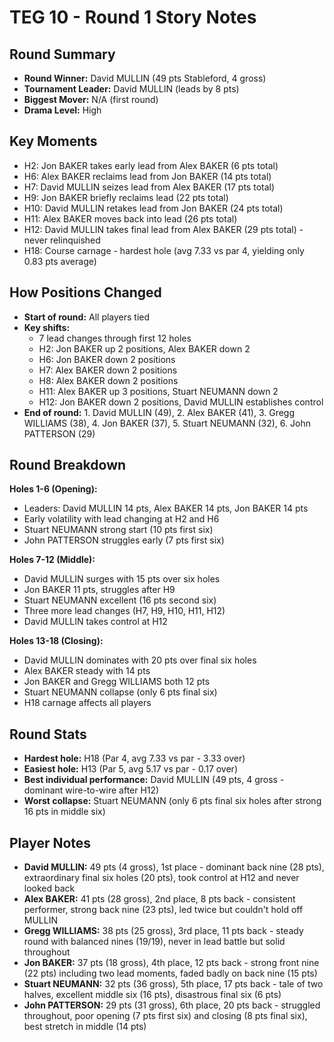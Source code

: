 # TEG 10 - Round 1 Story Notes

## Round Summary
- **Round Winner:** David MULLIN (49 pts Stableford, 4 gross)
- **Tournament Leader:** David MULLIN (leads by 8 pts)
- **Biggest Mover:** N/A (first round)
- **Drama Level:** High

## Key Moments
- H2: Jon BAKER takes early lead from Alex BAKER (6 pts total)
- H6: Alex BAKER reclaims lead from Jon BAKER (14 pts total)
- H7: David MULLIN seizes lead from Alex BAKER (17 pts total)
- H9: Jon BAKER briefly reclaims lead (22 pts total)
- H10: David MULLIN retakes lead from Jon BAKER (24 pts total)
- H11: Alex BAKER moves back into lead (26 pts total)
- H12: David MULLIN takes final lead from Alex BAKER (29 pts total) - never relinquished
- H18: Course carnage - hardest hole (avg 7.33 vs par 4, yielding only 0.83 pts average)

## How Positions Changed
- **Start of round:** All players tied
- **Key shifts:** 
  - 7 lead changes through first 12 holes
  - H2: Jon BAKER up 2 positions, Alex BAKER down 2
  - H6: Jon BAKER down 2 positions
  - H7: Alex BAKER down 2 positions
  - H8: Alex BAKER down 2 positions
  - H11: Alex BAKER up 3 positions, Stuart NEUMANN down 2
  - H12: Jon BAKER down 2 positions, David MULLIN establishes control
- **End of round:** 1. David MULLIN (49), 2. Alex BAKER (41), 3. Gregg WILLIAMS (38), 4. Jon BAKER (37), 5. Stuart NEUMANN (32), 6. John PATTERSON (29)

## Round Breakdown
**Holes 1-6 (Opening):**
- Leaders: David MULLIN 14 pts, Alex BAKER 14 pts, Jon BAKER 14 pts
- Early volatility with lead changing at H2 and H6
- Stuart NEUMANN strong start (10 pts first six)
- John PATTERSON struggles early (7 pts first six)

**Holes 7-12 (Middle):**
- David MULLIN surges with 15 pts over six holes
- Jon BAKER 11 pts, struggles after H9
- Stuart NEUMANN excellent (16 pts second six)
- Three more lead changes (H7, H9, H10, H11, H12)
- David MULLIN takes control at H12

**Holes 13-18 (Closing):**
- David MULLIN dominates with 20 pts over final six holes
- Alex BAKER steady with 14 pts
- Jon BAKER and Gregg WILLIAMS both 12 pts
- Stuart NEUMANN collapse (only 6 pts final six)
- H18 carnage affects all players

## Round Stats
- **Hardest hole:** H18 (Par 4, avg 7.33 vs par - 3.33 over)
- **Easiest hole:** H13 (Par 5, avg 5.17 vs par - 0.17 over)
- **Best individual performance:** David MULLIN (49 pts, 4 gross - dominant wire-to-wire after H12)
- **Worst collapse:** Stuart NEUMANN (only 6 pts final six holes after strong 16 pts in middle six)

## Player Notes
- **David MULLIN:** 49 pts (4 gross), 1st place - dominant back nine (28 pts), extraordinary final six holes (20 pts), took control at H12 and never looked back
- **Alex BAKER:** 41 pts (28 gross), 2nd place, 8 pts back - consistent performer, strong back nine (23 pts), led twice but couldn't hold off MULLIN
- **Gregg WILLIAMS:** 38 pts (25 gross), 3rd place, 11 pts back - steady round with balanced nines (19/19), never in lead battle but solid throughout
- **Jon BAKER:** 37 pts (18 gross), 4th place, 12 pts back - strong front nine (22 pts) including two lead moments, faded badly on back nine (15 pts)
- **Stuart NEUMANN:** 32 pts (36 gross), 5th place, 17 pts back - tale of two halves, excellent middle six (16 pts), disastrous final six (6 pts)
- **John PATTERSON:** 29 pts (31 gross), 6th place, 20 pts back - struggled throughout, poor opening (7 pts first six) and closing (8 pts final six), best stretch in middle (14 pts)



